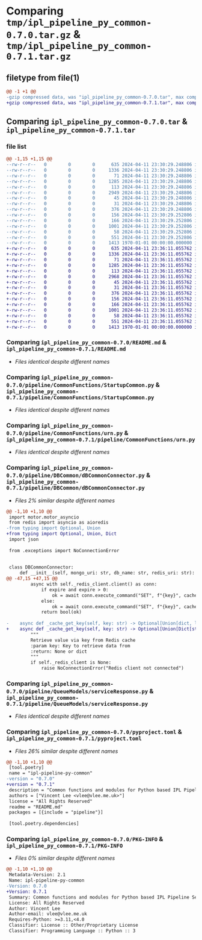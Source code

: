 # Comparing `tmp/ipl_pipeline_py_common-0.7.0.tar.gz` & `tmp/ipl_pipeline_py_common-0.7.1.tar.gz`

## filetype from file(1)

```diff
@@ -1 +1 @@
-gzip compressed data, was "ipl_pipeline_py_common-0.7.0.tar", max compression
+gzip compressed data, was "ipl_pipeline_py_common-0.7.1.tar", max compression
```

## Comparing `ipl_pipeline_py_common-0.7.0.tar` & `ipl_pipeline_py_common-0.7.1.tar`

### file list

```diff
@@ -1,15 +1,15 @@
--rw-r--r--   0        0        0      635 2024-04-11 23:30:29.248806 ipl_pipeline_py_common-0.7.0/README.md
--rw-r--r--   0        0        0     1336 2024-04-11 23:30:29.248806 ipl_pipeline_py_common-0.7.0/pipeline/CommonFunctions/StartupCommon.py
--rw-r--r--   0        0        0       71 2024-04-11 23:30:29.248806 ipl_pipeline_py_common-0.7.0/pipeline/CommonFunctions/__init__.py
--rw-r--r--   0        0        0     1285 2024-04-11 23:30:29.248806 ipl_pipeline_py_common-0.7.0/pipeline/CommonFunctions/urn.py
--rw-r--r--   0        0        0      113 2024-04-11 23:30:29.248806 ipl_pipeline_py_common-0.7.0/pipeline/DBCommon/__init__.py
--rw-r--r--   0        0        0     2949 2024-04-11 23:30:29.248806 ipl_pipeline_py_common-0.7.0/pipeline/DBCommon/dBCommonConnector.py
--rw-r--r--   0        0        0       45 2024-04-11 23:30:29.248806 ipl_pipeline_py_common-0.7.0/pipeline/DBCommon/exceptions.py
--rw-r--r--   0        0        0       31 2024-04-11 23:30:29.248806 ipl_pipeline_py_common-0.7.0/pipeline/DBCommon/models/__init__.py
--rw-r--r--   0        0        0      376 2024-04-11 23:30:29.248806 ipl_pipeline_py_common-0.7.0/pipeline/DBCommon/models/base.py
--rw-r--r--   0        0        0      156 2024-04-11 23:30:29.252806 ipl_pipeline_py_common-0.7.0/pipeline/QueueModels/__init__.py
--rw-r--r--   0        0        0      166 2024-04-11 23:30:29.252806 ipl_pipeline_py_common-0.7.0/pipeline/QueueModels/serviceRequest.py
--rw-r--r--   0        0        0     1001 2024-04-11 23:30:29.252806 ipl_pipeline_py_common-0.7.0/pipeline/QueueModels/serviceResponse.py
--rw-r--r--   0        0        0       58 2024-04-11 23:30:29.252806 ipl_pipeline_py_common-0.7.0/pipeline/__init__.py
--rw-r--r--   0        0        0      551 2024-04-11 23:30:29.252806 ipl_pipeline_py_common-0.7.0/pyproject.toml
--rw-r--r--   0        0        0     1413 1970-01-01 00:00:00.000000 ipl_pipeline_py_common-0.7.0/PKG-INFO
+-rw-r--r--   0        0        0      635 2024-04-11 23:36:11.055762 ipl_pipeline_py_common-0.7.1/README.md
+-rw-r--r--   0        0        0     1336 2024-04-11 23:36:11.055762 ipl_pipeline_py_common-0.7.1/pipeline/CommonFunctions/StartupCommon.py
+-rw-r--r--   0        0        0       71 2024-04-11 23:36:11.055762 ipl_pipeline_py_common-0.7.1/pipeline/CommonFunctions/__init__.py
+-rw-r--r--   0        0        0     1285 2024-04-11 23:36:11.055762 ipl_pipeline_py_common-0.7.1/pipeline/CommonFunctions/urn.py
+-rw-r--r--   0        0        0      113 2024-04-11 23:36:11.055762 ipl_pipeline_py_common-0.7.1/pipeline/DBCommon/__init__.py
+-rw-r--r--   0        0        0     2968 2024-04-11 23:36:11.055762 ipl_pipeline_py_common-0.7.1/pipeline/DBCommon/dBCommonConnector.py
+-rw-r--r--   0        0        0       45 2024-04-11 23:36:11.055762 ipl_pipeline_py_common-0.7.1/pipeline/DBCommon/exceptions.py
+-rw-r--r--   0        0        0       31 2024-04-11 23:36:11.055762 ipl_pipeline_py_common-0.7.1/pipeline/DBCommon/models/__init__.py
+-rw-r--r--   0        0        0      376 2024-04-11 23:36:11.055762 ipl_pipeline_py_common-0.7.1/pipeline/DBCommon/models/base.py
+-rw-r--r--   0        0        0      156 2024-04-11 23:36:11.055762 ipl_pipeline_py_common-0.7.1/pipeline/QueueModels/__init__.py
+-rw-r--r--   0        0        0      166 2024-04-11 23:36:11.055762 ipl_pipeline_py_common-0.7.1/pipeline/QueueModels/serviceRequest.py
+-rw-r--r--   0        0        0     1001 2024-04-11 23:36:11.055762 ipl_pipeline_py_common-0.7.1/pipeline/QueueModels/serviceResponse.py
+-rw-r--r--   0        0        0       58 2024-04-11 23:36:11.055762 ipl_pipeline_py_common-0.7.1/pipeline/__init__.py
+-rw-r--r--   0        0        0      551 2024-04-11 23:36:11.055762 ipl_pipeline_py_common-0.7.1/pyproject.toml
+-rw-r--r--   0        0        0     1413 1970-01-01 00:00:00.000000 ipl_pipeline_py_common-0.7.1/PKG-INFO
```

### Comparing `ipl_pipeline_py_common-0.7.0/README.md` & `ipl_pipeline_py_common-0.7.1/README.md`

 * *Files identical despite different names*

### Comparing `ipl_pipeline_py_common-0.7.0/pipeline/CommonFunctions/StartupCommon.py` & `ipl_pipeline_py_common-0.7.1/pipeline/CommonFunctions/StartupCommon.py`

 * *Files identical despite different names*

### Comparing `ipl_pipeline_py_common-0.7.0/pipeline/CommonFunctions/urn.py` & `ipl_pipeline_py_common-0.7.1/pipeline/CommonFunctions/urn.py`

 * *Files identical despite different names*

### Comparing `ipl_pipeline_py_common-0.7.0/pipeline/DBCommon/dBCommonConnector.py` & `ipl_pipeline_py_common-0.7.1/pipeline/DBCommon/dBCommonConnector.py`

 * *Files 2% similar despite different names*

```diff
@@ -1,10 +1,10 @@
 import motor.motor_asyncio
 from redis import asyncio as aioredis
-from typing import Optional, Union
+from typing import Optional, Union, Dict
 import json
 
 from .exceptions import NoConnectionError
 
 
 class DBCommonConnector:
     def __init__(self, mongo_uri: str, db_name: str, redis_uri: str):
@@ -47,15 +47,15 @@
         async with self._redis_client.client() as conn:
             if expire and expire > 0:
                 ok = await conn.execute_command("SET", f"{key}", cache_str, "EX", f"{expire}")
             else:
                 ok = await conn.execute_command("SET", f"{key}", cache_str)
             return bool(ok)
 
-    async def _cache_get_key(self, key: str) -> Optional[Union[dict, list]]:
+    async def _cache_get_key(self, key: str) -> Optional[Union[Dict[str, object], list]]:
         """
         Retrieve value via key from Redis cache
         :param key: Key to retrieve data from
         :return: None or dict
         """
         if self._redis_client is None:
             raise NoConnectionError("Redis client not connected")
```

### Comparing `ipl_pipeline_py_common-0.7.0/pipeline/QueueModels/serviceResponse.py` & `ipl_pipeline_py_common-0.7.1/pipeline/QueueModels/serviceResponse.py`

 * *Files identical despite different names*

### Comparing `ipl_pipeline_py_common-0.7.0/pyproject.toml` & `ipl_pipeline_py_common-0.7.1/pyproject.toml`

 * *Files 26% similar despite different names*

```diff
@@ -1,10 +1,10 @@
 [tool.poetry]
 name = "ipl-pipeline-py-common"
-version = "0.7.0"
+version = "0.7.1"
 description = "Common functions and modules for Python based IPL Pipeline Services"
 authors = ["Vincent Lee <vlee@vlee.me.uk>"]
 license = "All Rights Reserved"
 readme = "README.md"
 packages = [{include = "pipeline"}]
 
 [tool.poetry.dependencies]
```

### Comparing `ipl_pipeline_py_common-0.7.0/PKG-INFO` & `ipl_pipeline_py_common-0.7.1/PKG-INFO`

 * *Files 0% similar despite different names*

```diff
@@ -1,10 +1,10 @@
 Metadata-Version: 2.1
 Name: ipl-pipeline-py-common
-Version: 0.7.0
+Version: 0.7.1
 Summary: Common functions and modules for Python based IPL Pipeline Services
 License: All Rights Reserved
 Author: Vincent Lee
 Author-email: vlee@vlee.me.uk
 Requires-Python: >=3.11,<4.0
 Classifier: License :: Other/Proprietary License
 Classifier: Programming Language :: Python :: 3
```

